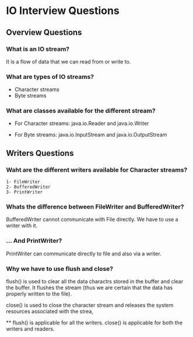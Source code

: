 # IO Interview Questions


## Overview Questions

### What is an IO stream?

It is a flow of data that we can read from or write to.

### What are types of IO streams?

- Character streams
- Byte streams

### What are classes available for the different stream?

- For Character streams: java.io.Reader and java.io.Writer
    
- For Byte streams: java.io.InputStream and java.io.OutputStream


## Writers Questions

### Waht are the different writers available for Character streams?
    1- FileWriter
    2- BufferedWriter
    3- PrintWriter
    
### Whats the difference between FileWriter and BufferedWriter?

BufferedWriter cannot communicate with File directly. We have to use a writer with it.

### ... And PrintWriter?

PrintWriter can communicate directly to file and also via a writer.

### Why we have to use flush and close?

flush() is used to clear all the data charactrs stored in the buffer and clear the buffer.
It flushes the stream (thus we are certain that the data has properly written to the file).

close() is used to close the character stream and releases the system resources associated with
the strea,

** flush() is applicable for all the writers.
   close() is applicable for both the writers and readers.

   

